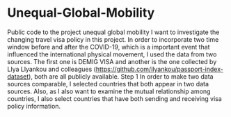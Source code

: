 # Unequal-Global-Mobility
Public code to the project unequal global mobility 
I want to investigate the changing travel visa policy in this project. In order to incorporate two time window before and after the COVID-19, which is a important event that influenced the international physical movement, I used the data from two sources. The first one is DEMIG VISA and another is the one collected by Llya Llyankou and colleagues (https://github.com/ilyankou/passport-index-dataset), both are all publicly available. 
Step 1
In order to make two data sources comparable, I selected countries that both appear in two data sources. Also, as I also want to examine the mutual relationship among countries, I also select countries that have both sending and receiving visa policy information.
